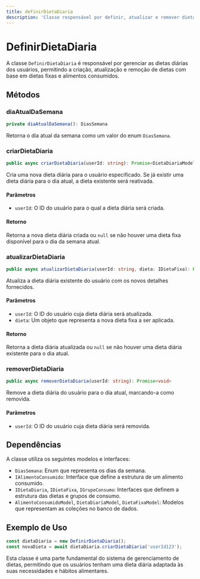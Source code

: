 ```yaml
---
title: definirDietaDiaria
description: 'Classe responsável por definir, atualizar e remover dietas diárias para usuários.'
---
```


# DefinirDietaDiaria

A classe `DefinirDietaDiaria` é responsável por gerenciar as dietas diárias dos usuários, permitindo a criação, atualização e remoção de dietas com base em dietas fixas e alimentos consumidos.

## Métodos

### diaAtualDaSemana

```typescript
private diaAtualDaSemana(): DiasSemana
```

Retorna o dia atual da semana como um valor do enum `DiasSemana`.

### criarDietaDiaria

```typescript
public async criarDietaDiaria(userId: string): Promise<DietaDiariaModel | null>
```

Cria uma nova dieta diária para o usuário especificado. Se já existir uma dieta diária para o dia atual, a dieta existente será reativada.

#### Parâmetros

- `userId`: O ID do usuário para o qual a dieta diária será criada.

#### Retorno

Retorna a nova dieta diária criada ou `null` se não houver uma dieta fixa disponível para o dia da semana atual.

### atualizarDietaDiaria

```typescript
public async atualizarDietaDiaria(userId: string, dieta: IDietaFixa): Promise<DietaDiariaModel | null>
```

Atualiza a dieta diária existente do usuário com os novos detalhes fornecidos.

#### Parâmetros

- `userId`: O ID do usuário cuja dieta diária será atualizada.
- `dieta`: Um objeto que representa a nova dieta fixa a ser aplicada.

#### Retorno

Retorna a dieta diária atualizada ou `null` se não houver uma dieta diária existente para o dia atual.

### removerDietaDiaria

```typescript
public async removerDietaDiaria(userId: string): Promise<void>
```

Remove a dieta diária do usuário para o dia atual, marcando-a como removida.

#### Parâmetros

- `userId`: O ID do usuário cuja dieta diária será removida.

## Dependências

A classe utiliza os seguintes modelos e interfaces:

- `DiasSemana`: Enum que representa os dias da semana.
- `IAlimentoConsumido`: Interface que define a estrutura de um alimento consumido.
- `IDietaDiaria`, `IDietaFixa`, `IGrupoConsumo`: Interfaces que definem a estrutura das dietas e grupos de consumo.
- `AlimentoConsumidoModel`, `DietaDiariaModel`, `DietaFixaModel`: Modelos que representam as coleções no banco de dados.

## Exemplo de Uso

```typescript
const dietaDiaria = new DefinirDietaDiaria();
const novaDieta = await dietaDiaria.criarDietaDiaria('userId123');
``` 

Esta classe é uma parte fundamental do sistema de gerenciamento de dietas, permitindo que os usuários tenham uma dieta diária adaptada às suas necessidades e hábitos alimentares.